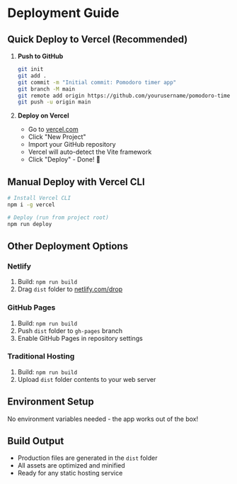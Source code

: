 # Deployment Guide

## Quick Deploy to Vercel (Recommended)

1. **Push to GitHub**
   ```bash
   git init
   git add .
   git commit -m "Initial commit: Pomodoro timer app"
   git branch -M main
   git remote add origin https://github.com/yourusername/pomodoro-timer.git
   git push -u origin main
   ```

2. **Deploy on Vercel**
   - Go to [vercel.com](https://vercel.com)
   - Click "New Project"
   - Import your GitHub repository
   - Vercel will auto-detect the Vite framework
   - Click "Deploy" - Done! 🎉

## Manual Deploy with Vercel CLI

```bash
# Install Vercel CLI
npm i -g vercel

# Deploy (run from project root)
npm run deploy
```

## Other Deployment Options

### Netlify
1. Build: `npm run build`
2. Drag `dist` folder to [netlify.com/drop](https://app.netlify.com/drop)

### GitHub Pages
1. Build: `npm run build`
2. Push `dist` folder to `gh-pages` branch
3. Enable GitHub Pages in repository settings

### Traditional Hosting
1. Build: `npm run build`
2. Upload `dist` folder contents to your web server

## Environment Setup

No environment variables needed - the app works out of the box!

## Build Output

- Production files are generated in the `dist` folder
- All assets are optimized and minified
- Ready for any static hosting service